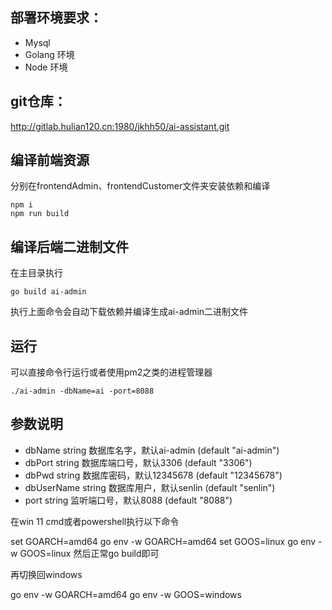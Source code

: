 
## 部署环境要求：
- Mysql
- Golang 环境
- Node 环境
## git仓库：
http://gitlab.hulian120.cn:1980/jkhh50/ai-assistant.git

## 编译前端资源
分别在frontendAdmin、frontendCustomer文件夹安装依赖和编译
```
npm i
npm run build
```
## 编译后端二进制文件
在主目录执行
```
go build ai-admin
```
执行上面命令会自动下载依赖并编译生成ai-admin二进制文件

## 运行
可以直接命令行运行或者使用pm2之类的进程管理器
```
./ai-admin -dbName=ai -port=8088
```

## 参数说明
- dbName string
数据库名字，默认ai-admin (default "ai-admin")
- dbPort string
数据库端口号，默认3306 (default "3306")
- dbPwd string
数据库密码，默认12345678 (default "12345678")
- dbUserName string
数据库用户，默认senlin (default "senlin")
- port string
监听端口号，默认8088 (default "8088")








在win 11 cmd或者powershell执行以下命令

set GOARCH=amd64
go env -w GOARCH=amd64
set GOOS=linux
go env -w GOOS=linux
然后正常go build即可

再切换回windows

go env -w GOARCH=amd64
go env -w GOOS=windows
